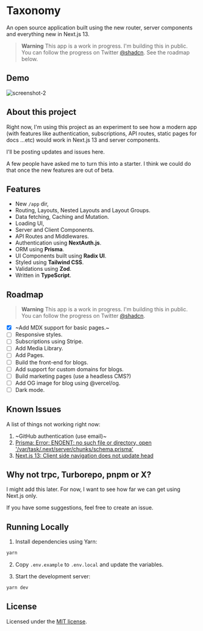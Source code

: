# Taxonomy

An open source application built using the new router, server components and everything new in Next.js 13.

> **Warning**
> This app is a work in progress. I'm building this in public. You can follow the progress on Twitter [@shadcn](https://twitter.com). 
> See the roadmap below.

## Demo

![screenshot-2](https://user-images.githubusercontent.com/124599/198038921-2b16b18b-cb4d-44b1-bd1d-6419d4a8d92c.png)

## About this project

Right now, I'm using this project as an experiment to see how a modern app (with features like authentication, subscriptions, API routes, static pages for docs ...etc) would work in Next.js 13 and server components.

I'll be posting updates and issues here.

A few people have asked me to turn this into a starter. I think we could do that once the new features are out of beta.


## Features

- New `/app` dir,
- Routing, Layouts, Nested Layouts and Layout Groups.
- Data fetching, Caching and Mutation.
- Loading UI,
- Server and Client Components.
- API Routes and Middlewares.
- Authentication using **NextAuth.js**.
- ORM using **Prisma**.
- UI Components built using **Radix UI**.
- Styled using **Tailwind CSS**.
- Validations using **Zod**.
- Written in **TypeScript**.

## Roadmap

> **Warning**
> This app is a work in progress. I'm building this in public. You can follow the progress on Twitter [@shadcn](https://twitter.com/shadcn).

- [x] ~Add MDX support for basic pages.~
- [ ] Responsive styles.
- [ ] Subscriptions using Stripe.
- [ ] Add Media Library.
- [ ] Add Pages.
- [ ] Build the front-end for blogs.
- [ ] Add support for custom domains for blogs.
- [ ] Build marketing pages (use a headless CMS?)
- [ ] Add OG image for blog using @vercel/og.
- [ ] Dark mode.

## Known Issues

A list of things not working right now:

1. ~GitHub authentication (use email)~
2. [Prisma: Error: ENOENT: no such file or directory, open '/var/task/.next/server/chunks/schema.prisma'](https://github.com/prisma/prisma/issues/16117)
3. [Next.js 13: Client side navigation does not update head](https://github.com/vercel/next.js/issues/42414)

## Why not trpc, Turborepo, pnpm or X?

I might add this later. For now, I want to see how far we can get using Next.js only.

If you have some suggestions, feel free to create an issue.

## Running Locally

1. Install dependencies using Yarn:

```sh
yarn
```

2. Copy `.env.example` to `.env.local` and update the variables.

3. Start the development server:

```sh
yarn dev
```

## License

Licensed under the [MIT license](https://github.com/reflexjs/reflex/blob/master/LICENSE).
